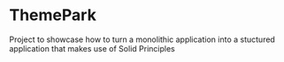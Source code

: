# ThemePark
Project to showcase how to turn a monolithic application into a stuctured application that makes use of Solid Principles
